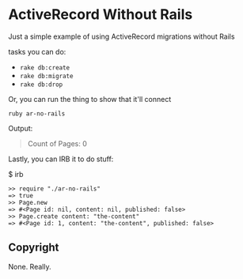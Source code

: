 ActiveRecord Without Rails
==========================

Just a simple example of using ActiveRecord migrations without Rails

tasks you can do:

* `rake db:create`
* `rake db:migrate`
* `rake db:drop`

Or, you can run the thing to show that it'll connect

```
ruby ar-no-rails
```

Output:
> Count of Pages: 0

Lastly, you can IRB it to do stuff:

$ irb

```
>> require "./ar-no-rails"
=> true
>> Page.new
=> #<Page id: nil, content: nil, published: false>
>> Page.create content: "the-content"
=> #<Page id: 1, content: "the-content", published: false>
```

Copyright
---------
None. Really.
